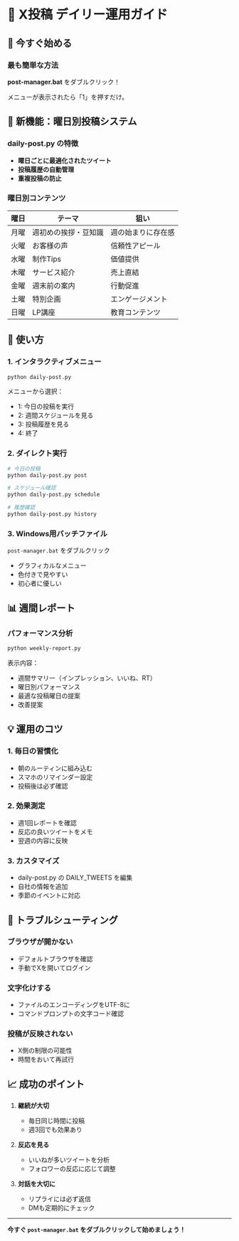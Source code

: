 # 📱 X投稿 デイリー運用ガイド

## 🚀 今すぐ始める

### 最も簡単な方法
**post-manager.bat** をダブルクリック！

メニューが表示されたら「1」を押すだけ。

## 📅 新機能：曜日別投稿システム

### daily-post.py の特徴
- **曜日ごとに最適化されたツイート**
- **投稿履歴の自動管理**
- **重複投稿の防止**

### 曜日別コンテンツ

| 曜日 | テーマ | 狙い |
|------|--------|------|
| 月曜 | 週初めの挨拶・豆知識 | 週の始まりに存在感 |
| 火曜 | お客様の声 | 信頼性アピール |
| 水曜 | 制作Tips | 価値提供 |
| 木曜 | サービス紹介 | 売上直結 |
| 金曜 | 週末前の案内 | 行動促進 |
| 土曜 | 特別企画 | エンゲージメント |
| 日曜 | LP講座 | 教育コンテンツ |

## 🎯 使い方

### 1. インタラクティブメニュー
```bash
python daily-post.py
```
メニューから選択：
- 1: 今日の投稿を実行
- 2: 週間スケジュールを見る
- 3: 投稿履歴を見る
- 4: 終了

### 2. ダイレクト実行
```bash
# 今日の投稿
python daily-post.py post

# スケジュール確認
python daily-post.py schedule

# 履歴確認
python daily-post.py history
```

### 3. Windows用バッチファイル
`post-manager.bat` をダブルクリック
- グラフィカルなメニュー
- 色付きで見やすい
- 初心者に優しい

## 📊 週間レポート

### パフォーマンス分析
```bash
python weekly-report.py
```

表示内容：
- 週間サマリー（インプレッション、いいね、RT）
- 曜日別パフォーマンス
- 最適な投稿曜日の提案
- 改善提案

## 💡 運用のコツ

### 1. 毎日の習慣化
- 朝のルーティンに組み込む
- スマホのリマインダー設定
- 投稿後は必ず確認

### 2. 効果測定
- 週1回レポートを確認
- 反応の良いツイートをメモ
- 翌週の内容に反映

### 3. カスタマイズ
- daily-post.py の DAILY_TWEETS を編集
- 自社の情報を追加
- 季節のイベントに対応

## 🔧 トラブルシューティング

### ブラウザが開かない
- デフォルトブラウザを確認
- 手動でXを開いてログイン

### 文字化けする
- ファイルのエンコーディングをUTF-8に
- コマンドプロンプトの文字コード確認

### 投稿が反映されない
- X側の制限の可能性
- 時間をおいて再試行

## 📈 成功のポイント

1. **継続が大切**
   - 毎日同じ時間に投稿
   - 週3回でも効果あり

2. **反応を見る**
   - いいねが多いツイートを分析
   - フォロワーの反応に応じて調整

3. **対話を大切に**
   - リプライには必ず返信
   - DMも定期的にチェック

---

**今すぐ `post-manager.bat` をダブルクリックして始めましょう！**